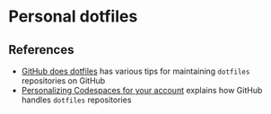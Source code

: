 # Personal dotfiles

## References

- [GitHub does dotfiles](https://dotfiles.github.io/) has various tips for
  maintaining `dotfiles` repositories on GitHub
- [Personalizing Codespaces for your account](https://docs.github.com/github/developing-online-with-codespaces/personalizing-codespaces-for-your-account)
  explains how GitHub handles `dotfiles` repositories
